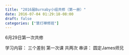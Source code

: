 ```yaml
---
title: "2016届Burnaby小组共修（第一册）"
date: 2016-07-04 01:29:18-08:00
draft: false
categories: ["慧灯禅修班"]
---
```

6月29日第一次共修

学习内容： 三个差别 第一次课 共两次
串讲： 圆定James师兄
